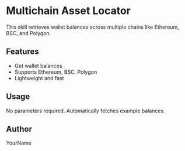 # Multichain Asset Locator

This skill retrieves wallet balances across multiple chains like Ethereum, BSC, and Polygon.

## Features

- Get wallet balances
- Supports Ethereum, BSC, Polygon
- Lightweight and fast

## Usage

No parameters required. Automatically fetches example balances.

## Author

YourName